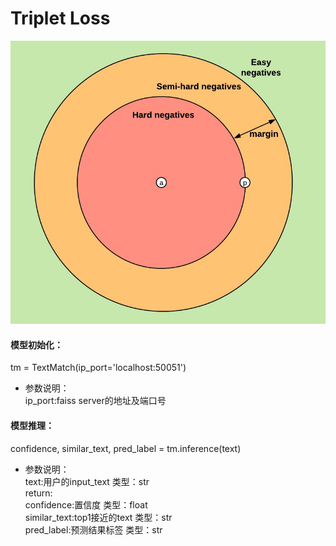 # Triplet Loss
![triplet_loss](png/triplet_loss.jpg)




#### 模型初始化：
tm = TextMatch(ip_port='localhost:50051')
- 参数说明：  
    ip_port:faiss server的地址及端口号
#### 模型推理：
confidence, similar_text, pred_label = tm.inference(text)  
- 参数说明：  
    text:用户的input_text 类型：str  
    return:  
       confidence:置信度 类型：float  
       similar_text:top1接近的text 类型：str  
       pred_label:预测结果标签 类型：str